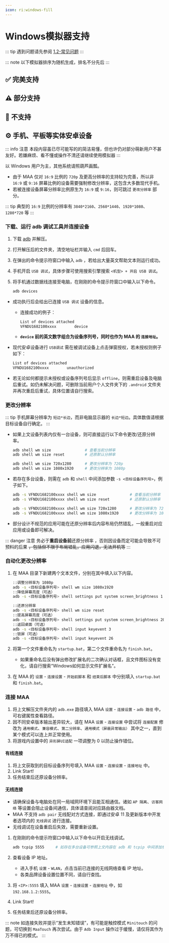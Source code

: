```yaml
---
icon: ri:windows-fill
---
```

# Windows模拟器支持

::: tip
遇到问题请先参阅 [1.2-常见问题](1.2-常见问题.md)
:::

::: note
以下模拟器排序为随机生成，排名不分先后
:::

<script setup>
import MarkdownIt from 'markdown-it'
import MarkdownItAnchor from 'markdown-it-anchor'

const shuffleArray = (array) => {
    for (let i = array.length - 1; i > 0; i--) {
        const j = Math.floor(Math.random() * (i + 1));
        [array[i], array[j]] = [array[j], array[i]];
    }
    return array;
}

const fullySupport = shuffleArray([
`
### ✅ [蓝叠模拟器 5](https://www.bluestacks.cn/)
完美支持。需要在模拟器 \`设置\` - \`引擎设置\` 中打开 \`允许ADB连接\`
`,
`
### ✅ [蓝叠模拟器国际版 5](https://www.bluestacks.com/tw/index.html)（最稳定👍）

完美支持。需要在模拟器 \`设定\` - \`进阶\` 中打开 \`Android调试桥\`。

- 若网络环境较差可尝试下载 [离线安装包](https://support.bluestacks.com/hc/zh-tw/articles/4402611273485-BlueStacks-5-%E9%9B%A2%E7%B7%9A%E5%AE%89%E8%A3%9D%E7%A8%8B%E5%BC%8F)；
- 若 adb 端口号不断的无规律变动，每次启动都不相同，可能是因为您的电脑开启了 [Hyper-V](https://support.bluestacks.com/hc/zh-tw/articles/4415238471053-BlueStacks-5-%E6%94%AF%E6%8F%B4-Hyper-V-%E7%9A%84-Windows-10-%E5%92%8C-11-%E4%B8%8A%E7%9A%84%E9%9B%BB%E8%85%A6%E8%A6%8F%E6%A0%BC%E9%9C%80%E6%B1%82)，
    针对该情况 MAA 提供了一个小后门，可以自动获取端口号，请参考 [常见问题](1.2-%E5%B8%B8%E8%A7%81%E9%97%AE%E9%A2%98.html#蓝叠模拟器每次启动端口号都不一样-hyper-v)。
`,
`
### ✅ [夜神模拟器](https://www.yeshen.com/)

完美支持。
`,
`
### ✅ [夜神模拟器 安卓 9](https://www.yeshen.com/)

完美支持。
`,
`
### ✅ [逍遥模拟器](https://www.xyaz.cn/)

完美支持，但测试较少。
`,
`
### ✅ [AVD](https://developer.android.com/studio/run/managing-avds)

完美支持。
`,
`
### ✅ [MuMu 模拟器 12](https://mumu.163.com/)（最流畅👍）

完美支持。

- “完成后退出模拟器”功能可能偶现异常，如果遇到请向 MuMu 官方反馈；
- 高版本 MuMu 12 引入的“后台保活”功能会导致截图失败，如您使用大于等于 3.5.4 版本的MuMu 12，请确认 MuMu 12 设置-其他 中将“后台挂机时保活运行”功能关闭（详见[官方公告](https://mumu.163.com/help/20230802/35047_1102450.html)）；
- 多开时需通过 MuMu 12 多开器的 ADB 按钮，查看对应实例的端口信息，将 MAA 设置-连接设置 的连接地址的端口号修改为对应的端口。
`,
])

const particallySupport = shuffleArray([
`
### ⚠️ [MuMu 模拟器 6](https://mumu.163.com/)

支持。但：

- 需要在 MAA 设置 - 连接设置 中，进行 \`强制替换 ADB\`，才能使用 minitouch, maatouch 等高效的触控模式；
- 需要使用管理员权限运行 MAA 才能自动获取 adb 路径和地址（因为 MuMu 6 本身是管理员启动的）；
- 需要使用管理员权限运行 MAA 才能支持“完成后退出模拟器”相关功能；
- 不推荐使用 MuMu 6 默认的几个奇葩分辨率，最好改成主流的 \`1280x720\`, \`1920x1080\`, \`2560x1440\` 等；
- MuMu 6 多开使用的是同一个 adb 端口，所以无法支持多开的 MuMu 6。
`,
`
### ⚠️ [雷电模拟器](https://www.ldmnq.com/)

支持。

- **雷电 9 推荐使用 9.0.37 及以上版本；雷电 5 推荐使用 5.0.44 及以上版本；**
- 需要在 MAA 设置 - 连接设置 中，进行 \`强制替换 ADB\`，才能使用 minitouch, maatouch 等高效的触控模式。
`,
`
### ⚠️ [Win11 WSA](https://docs.microsoft.com/zh-cn/windows/android/wsa/)

勉强支持。

- 需要使用 [自定义连接](1.1-详细介绍.html#自定义连接) 的方式来连接；
- WSA 2204 或更高版本（版本号在子系统设置的 \`关于\` 页面中），连接配置选择 \`通用配置\`；
- WSA 2203 或更老版本（版本号在子系统设置页面的上方），连接配置选择 \`WSA 旧版本\`；
- 由于本软件仅对 720p 以上 \`16:9\` 分辨率支持较好，所以请手动拖动窗口大小，尽量贴近 16:9 比例。（如果你的显示器是 16:9 的，可以直接按 \`F11\` 全屏）；
- 任务运行过程中请尽量保证明日方舟在前台且无其他安卓应用同时在前台运行，否则可能导致游戏暂停运行或任务识别错误；
- WSA 的截图经常莫名其妙截出来一个白屏，导致识别异常，还是不推荐使用。
`,
])

const notSupport = shuffleArray([
`
### 🚫 MuMu 手游助手（星云引擎）

不支持，未开放 adb 端口。
`,
`
### 🚫 腾讯手游助手

不支持，未开放 adb 端口。
`,
])

const md = (new MarkdownIt()).use(MarkdownItAnchor, { permalink: MarkdownItAnchor.permalink.linkInsideHeader()})

const fullySupportHtml = md.render(fullySupport.join(''))
const partiallySupportHtml = md.render(particallySupport.join(''))
const notSupportHtml = md.render(notSupport.join(''))

</script>

## ✅ 完美支持

<ClientOnly><div v-html="fullySupportHtml"></div></ClientOnly>

## ⚠️ 部分支持

<ClientOnly><div v-html="partiallySupportHtml"></div></ClientOnly>

## 🚫 不支持

<ClientOnly><div v-html="notSupportHtml"></div></ClientOnly>

## ⚙️ 手机、平板等实体**安卓**设备

::: info 注意
本段内容虽已尽可能写的的简洁易懂，但也许仍对部分萌新用户不甚友好。若嫌麻烦、看不懂或操作不清还请继续使用模拟器
:::

以 Windows 用户为主，其他系统请照葫芦画瓢。

- 由于 MAA 仅对 `16:9` 比例的 `720p` 及更高分辨率的支持较为完善，所以非 `16:9` 或 `9:16` 屏幕比例的设备需要强制修改分辨率，这包含大多数现代手机。
- 若被连接设备屏幕分辨率比例原生为 `16:9` 或 `9:16`，则可跳过 `更改分辨率` 部分。

::: tip
典型的 `16:9` 比例的分辨率有 `3840*2160`、`2560*1440`、`1920*1080`、`1280*720` 等
:::

### 下载、运行 adb 调试工具并连接设备

1. 下载 [adb](https://dl.google.com/android/repository/platform-tools-latest-windows.zip) 并解压。
2. 打开解压后的文件夹，清空地址栏并输入 `cmd` 后回车。
3. 在弹出的命令提示符窗口中输入 `adb` ，若给出大量英文帮助文本则运行成功。
4. 手机开启 `USB 调试`，具体步骤可使用搜索引擎搜索 `<机型> + 开启 USB 调试`。
5. 将手机通过数据线连接至电脑，在刚刚的命令提示符窗口中输入以下命令。

    ```bash
    adb devices
    ```

- 成功执行后会给出已连接 `USB 调试` 设备的信息。

  - 连接成功的例子：

      ```bash
      List of devices attached
      VFNDU1682100xxxx        device
      ```

  - **`device` 前的英文数字组合为设备序列号，同时也作为 MAA 的 `连接地址`。**

- 现代安卓设备进行 `USB调试` 需在被调试设备上点击弹窗授权，若未授权则例子如下：

    ```bash
    List of devices attached
    VFNDU1682100xxxx        unauthorized
    ```

- 若无论如何都提示未授权或设备序列号后显示 `offline`，则需重启设备及电脑后重试。如仍未解决问题，可删除当前用户个人文件夹下的 `.android` 文件夹并再次重启后重试，具体位置请自行搜索。

### 更改分辨率

::: tip
手机屏幕分辨率为 `短边*长边`，而非电脑显示器的 `长边*短边`。具体数值请根据目标设备自行确定。
:::

- 如果上文设备列表内仅有一台设备，则可直接运行以下命令更改/还原分辨率。

    ```bash
    adb shell wm size               # 查看当前分辨率
    adb shell wm size reset         # 还原默认分辨率
    
    adb shell wm size 720x1280      # 更改分辨率为 720p
    adb shell wm size 1080x1920     # 更改分辨率为 1080p
    ```

- 若存在多台设备，则需在 `adb` 和 `shell` 中间添加参数 `-s <目标设备序列号>`，例子如下。

    ```bash
    adb -s VFNDU1682100xxxx shell wm size               # 查看当前分辨率
    adb -s VFNDU1682100xxxx shell wm size reset         # 还原默认分辨率
    
    adb -s VFNDU1682100xxxx shell wm size 720x1280      # 更改分辨率为 720p
    adb -s VFNDU1682100xxxx shell wm size 1080x1920     # 更改分辨率为 1080p
    ```

- 部分设计不规范的应用可能在还原分辨率后内容布局仍然错乱，一般重启对应应用或设备即可解决。

::: danger 注意
务必于**重启设备前**还原分辨率 ，否则因设备而定可能会导致不可预料的后果 ~~，包括但不限于布局错乱，应用闪退，无法开机等~~ 
:::

### 自动化更改分辨率

1. 在 MAA 目录下新建两个文本文件，分别在其中填入以下内容。

    ```bash
    ::调整分辨率为 1080p
    adb -s <目标设备序列号> shell wm size 1080x1920
    ::降低屏幕亮度（可选）
    adb -s <目标设备序列号> shell settings put system screen_brightness 1 
    ```

    ```bash
    ::还原分辨率
    adb -s <目标设备序列号> shell wm size reset
    ::提高屏幕亮度（可选）
    adb -s <目标设备序列号> shell settings put system screen_brightness 20
    ::返回桌面（可选）
    adb -s <目标设备序列号> shell input keyevent 3
    ::锁屏（可选）
    adb -s <目标设备序列号> shell input keyevent 26
    ```

2. 将第一个文件重命名为 `startup.bat`，第二个文件重命名为 `finish.bat`。

    - 如果重命名后没有弹出修改扩展名的二次确认对话框，且文件图标没有变化，请自行搜索“Windows如何显示文件扩展名”。

3. 在 MAA 的 `设置` - `连接设置` - `开始前脚本` 和 `结束后脚本` 中分别填入 `startup.bat` 和 `finish.bat`。

### 连接 MAA

1. 将上文解压文件夹内的 `adb.exe` 路径填入 MAA `设置` - `连接设置` - `adb 路径` 中，可右键属性查看路径。
2. 因不同安卓版本输出差异较大，请在 MAA `设置` - `连接设置` 中尝试将 `连接配置` 修改为 `通用模式`、`兼容模式`、`第二分辨率`、`通用模式（屏蔽异常输出）` 其中之一，直到某个模式可以连上并正常使用。
3. 将游戏内设置中的 `异形屏UI适配` 一项调整为 0 以防止操作错位。

#### 有线连接

1. 将上文获取到的目标设备序列号填入 MAA `设置` - `连接设置` - `连接地址` 中。
2. Link Start!
3. 任务结束后还原设备分辨率。

#### 无线连接

- 请确保设备与电脑处在同一局域网环境下且能互相通信。诸如 `AP 隔离`、`访客网络` 等设置会阻止设备间通信，具体请查阅对应路由器文档。
- MAA 不支持 `adb pair` 无线配对方式连接，即通过安卓 11 及更新版本中开发者选项内的 `无线调试` 进行连接。
- 无线调试在设备重启后失效，需要重新设置。

1. 在刚刚的命令提示符窗口中输入以下命令以开启无线调试。

    ```bash
    adb tcpip 5555     # 如存在多台设备可参照上文内容在 adb 和 tcpip 中间添加参数
    ```

2. 查看设备 IP 地址。

    - 进入手机 `设置` - `WLAN`，点击当前已连接的无线网络查看 IP 地址。
    - 各类品牌设备设置位置不同，请自行查找。

3. 将 `<IP>:5555` 填入 MAA `设置` - `连接设置` - `连接地址` 中，如 `192.168.1.2:5555`。
4. Link Start!
5. 任务结束后还原设备分辨率。

::: note
如连接失败并提示“发生未知错误”，有可能是触控模式 `Minitouch` 的问题，可切换到 `MaaTouch` 再次尝试。由于 `Adb Input` 操作过于缓慢，请仅将其作为万不得已的模式。
::: 
